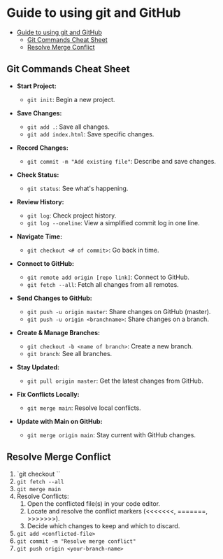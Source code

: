 # Guide to using git and GitHub

- [Guide to using git and GitHub](#guide-to-using-git-and-github)
  - [Git Commands Cheat Sheet](#git-commands-cheat-sheet)
  - [Resolve Merge Conflict](#resolve-merge-conflict)

## Git Commands Cheat Sheet

- **Start Project:**

  - `git init`: Begin a new project.

- **Save Changes:**

  - `git add .`: Save all changes.
  - `git add index.html`: Save specific changes.

- **Record Changes:**

  - `git commit -m "Add existing file"`: Describe and save changes.

- **Check Status:**

  - `git status`: See what's happening.

- **Review History:**

  - `git log`: Check project history.
  - `git log --oneline`: View a simplified commit log in one line.

- **Navigate Time:**

  - `git checkout <# of commit>`: Go back in time.

- **Connect to GitHub:**

  - `git remote add origin [repo link]`: Connect to GitHub.
  - `git fetch --all`: Fetch all changes from all remotes.

- **Send Changes to GitHub:**

  - `git push -u origin master`: Share changes on GitHub (master).
  - `git push -u origin <branchname>`: Share changes on a branch.

- **Create & Manage Branches:**

  - `git checkout -b <name of branch>`: Create a new branch.
  - `git branch`: See all branches.

- **Stay Updated:**

  - `git pull origin master`: Get the latest changes from GitHub.

- **Fix Conflicts Locally:**

  - `git merge main`: Resolve local conflicts.

- **Update with Main on GitHub:**

  - `git merge origin main`: Stay current with GitHub changes.

## Resolve Merge Conflict

1. `git checkout <your-branch-name>``
2. `git fetch --all`
3. `git merge main`
4. Resolve Conflicts:
   1. Open the conflicted file(s) in your code editor.
   2. Locate and resolve the conflict markers (<<<<<<<, =======, >>>>>>>).
   3. Decide which changes to keep and which to discard.
5. `git add <conflicted-file>`
6. `git commit -m "Resolve merge conflict"`
7. `git push origin <your-branch-name>`

